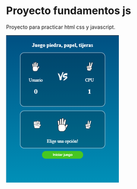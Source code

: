 # Proyecto fundamentos js
Proyecto para practicar html css y javascript.

![](https://raw.githubusercontent.com/RafaelLozano/Piedra_papel_tijeras/master/cap/v2.png)
